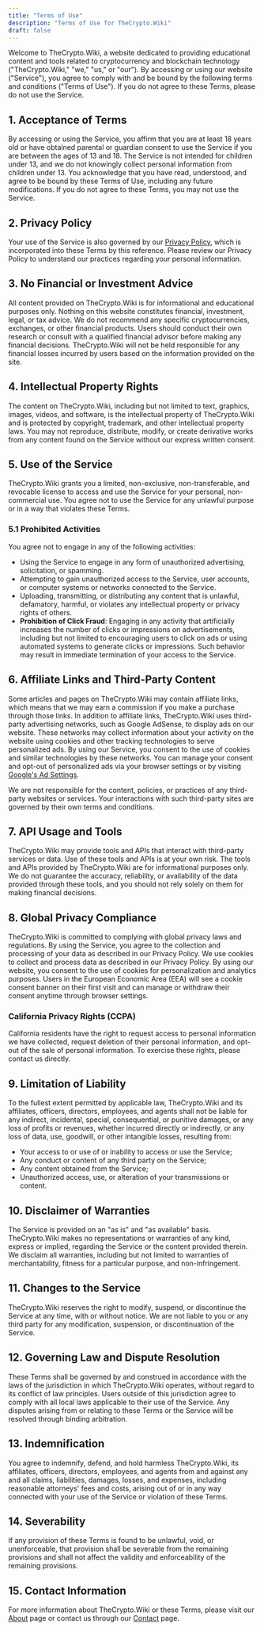 ```yaml
---
title: "Terms of Use"
description: "Terms of Use for TheCrypto.Wiki"
draft: false
---
```


Welcome to TheCrypto.Wiki, a website dedicated to providing educational content and tools related to cryptocurrency and blockchain technology ("TheCrypto.Wiki," "we," "us," or "our"). By accessing or using our website ("Service"), you agree to comply with and be bound by the following terms and conditions ("Terms of Use"). If you do not agree to these Terms, please do not use the Service.

## 1. Acceptance of Terms

By accessing or using the Service, you affirm that you are at least 18 years old or have obtained parental or guardian consent to use the Service if you are between the ages of 13 and 18. The Service is not intended for children under 13, and we do not knowingly collect personal information from children under 13. You acknowledge that you have read, understood, and agree to be bound by these Terms of Use, including any future modifications. If you do not agree to these Terms, you may not use the Service.

## 2. Privacy Policy

Your use of the Service is also governed by our [Privacy Policy](/privacy-policy), which is incorporated into these Terms by this reference. Please review our Privacy Policy to understand our practices regarding your personal information.

## 3. No Financial or Investment Advice

All content provided on TheCrypto.Wiki is for informational and educational purposes only. Nothing on this website constitutes financial, investment, legal, or tax advice. We do not recommend any specific cryptocurrencies, exchanges, or other financial products. Users should conduct their own research or consult with a qualified financial advisor before making any financial decisions. TheCrypto.Wiki will not be held responsible for any financial losses incurred by users based on the information provided on the site.

## 4. Intellectual Property Rights

The content on TheCrypto.Wiki, including but not limited to text, graphics, images, videos, and software, is the intellectual property of TheCrypto.Wiki and is protected by copyright, trademark, and other intellectual property laws. You may not reproduce, distribute, modify, or create derivative works from any content found on the Service without our express written consent.

## 5. Use of the Service

TheCrypto.Wiki grants you a limited, non-exclusive, non-transferable, and revocable license to access and use the Service for your personal, non-commercial use. You agree not to use the Service for any unlawful purpose or in a way that violates these Terms.

### 5.1 Prohibited Activities

You agree not to engage in any of the following activities:

- Using the Service to engage in any form of unauthorized advertising, solicitation, or spamming.
- Attempting to gain unauthorized access to the Service, user accounts, or computer systems or networks connected to the Service.
- Uploading, transmitting, or distributing any content that is unlawful, defamatory, harmful, or violates any intellectual property or privacy rights of others.
- **Prohibition of Click Fraud**: Engaging in any activity that artificially increases the number of clicks or impressions on advertisements, including but not limited to encouraging users to click on ads or using automated systems to generate clicks or impressions. Such behavior may result in immediate termination of your access to the Service.

## 6. Affiliate Links and Third-Party Content

Some articles and pages on TheCrypto.Wiki may contain affiliate links, which means that we may earn a commission if you make a purchase through those links. In addition to affiliate links, TheCrypto.Wiki uses third-party advertising networks, such as Google AdSense, to display ads on our website. These networks may collect information about your activity on the website using cookies and other tracking technologies to serve personalized ads. By using our Service, you consent to the use of cookies and similar technologies by these networks. You can manage your consent and opt-out of personalized ads via your browser settings or by visiting [Google's Ad Settings](https://adssettings.google.com).

We are not responsible for the content, policies, or practices of any third-party websites or services. Your interactions with such third-party sites are governed by their own terms and conditions.

## 7. API Usage and Tools

TheCrypto.Wiki may provide tools and APIs that interact with third-party services or data. Use of these tools and APIs is at your own risk. The tools and APIs provided by TheCrypto.Wiki are for informational purposes only. We do not guarantee the accuracy, reliability, or availability of the data provided through these tools, and you should not rely solely on them for making financial decisions.

## 8. Global Privacy Compliance

TheCrypto.Wiki is committed to complying with global privacy laws and regulations. By using the Service, you agree to the collection and processing of your data as described in our Privacy Policy. We use cookies to collect and process data as described in our Privacy Policy. By using our website, you consent to the use of cookies for personalization and analytics purposes. Users in the European Economic Area (EEA) will see a cookie consent banner on their first visit and can manage or withdraw their consent anytime through browser settings.

### California Privacy Rights (CCPA)

California residents have the right to request access to personal information we have collected, request deletion of their personal information, and opt-out of the sale of personal information. To exercise these rights, please contact us directly.

## 9. Limitation of Liability

To the fullest extent permitted by applicable law, TheCrypto.Wiki and its affiliates, officers, directors, employees, and agents shall not be liable for any indirect, incidental, special, consequential, or punitive damages, or any loss of profits or revenues, whether incurred directly or indirectly, or any loss of data, use, goodwill, or other intangible losses, resulting from:

- Your access to or use of or inability to access or use the Service;
- Any conduct or content of any third party on the Service;
- Any content obtained from the Service;
- Unauthorized access, use, or alteration of your transmissions or content.

## 10. Disclaimer of Warranties

The Service is provided on an "as is" and "as available" basis. TheCrypto.Wiki makes no representations or warranties of any kind, express or implied, regarding the Service or the content provided therein. We disclaim all warranties, including but not limited to warranties of merchantability, fitness for a particular purpose, and non-infringement.

## 11. Changes to the Service

TheCrypto.Wiki reserves the right to modify, suspend, or discontinue the Service at any time, with or without notice. We are not liable to you or any third party for any modification, suspension, or discontinuation of the Service.

## 12. Governing Law and Dispute Resolution

These Terms shall be governed by and construed in accordance with the laws of the jurisdiction in which TheCrypto.Wiki operates, without regard to its conflict of law principles. Users outside of this jurisdiction agree to comply with all local laws applicable to their use of the Service. Any disputes arising from or relating to these Terms or the Service will be resolved through binding arbitration.

## 13. Indemnification

You agree to indemnify, defend, and hold harmless TheCrypto.Wiki, its affiliates, officers, directors, employees, and agents from and against any and all claims, liabilities, damages, losses, and expenses, including reasonable attorneys' fees and costs, arising out of or in any way connected with your use of the Service or violation of these Terms.

## 14. Severability

If any provision of these Terms is found to be unlawful, void, or unenforceable, that provision shall be severable from the remaining provisions and shall not affect the validity and enforceability of the remaining provisions.

## 15. Contact Information

For more information about TheCrypto.Wiki or these Terms, please visit our [About](/about) page or contact us through our [Contact](/contact) page.
